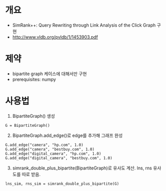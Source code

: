 # 개요
* SimRank++: Query Rewriting through Link Analysis of the Click Graph 구현
* http://www.vldb.org/pvldb/1/1453903.pdf

# 제약
* bipartite graph 케이스에 대해서만 구현
* prerequisites: numpy

# 사용법
1. BipartiteGraph() 생성
```
G = BipartiteGraph()
```
2. BipartiteGraph.add_edge()로 edge를 추가해 그래프 완성
```
G.add_edge("camera", "hp.com", 1.0)
G.add_edge("camera", "bestbuy.com", 1.0)
G.add_edge("digital_camera", "hp.com", 1.0)
G.add_edge("digital_camera", "bestbuy.com", 1.0)
```
3. simrank_double_plus_bipartite(BipartiteGraph)로 유사도 계산. lns, rns 유사도를 따로 받음.
```
lns_sim, rns_sim = simrank_double_plus_bipartite(G)
```
